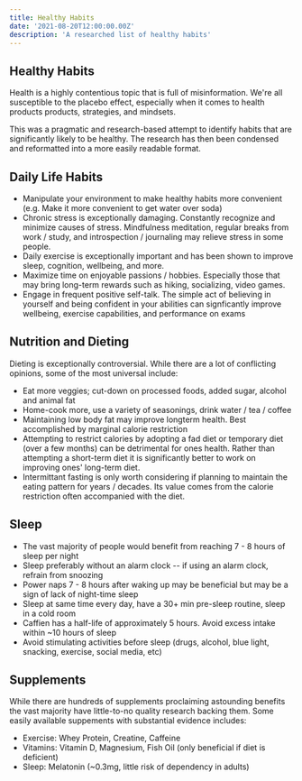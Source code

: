 ```yaml
---
title: Healthy Habits
date: '2021-08-20T12:00:00.00Z'
description: 'A researched list of healthy habits'
---
```


## Healthy Habits

Health is a highly contentious topic that is full of misinformation. We're all susceptible to the placebo effect, especially when it comes to health products products, strategies, and mindsets. 

This was a pragmatic and research-based attempt to identify habits that are significantly likely to be healthy. The research has then been condensed and reformatted into a more easily readable format. 

## Daily Life Habits

- Manipulate your environment to make healthy habits more convenient (e.g. Make it more convenient to get water over soda)
- Chronic stress is exceptionally damaging. Constantly recognize and minimize causes of stress. Mindfulness meditation, regular breaks from work / study, and introspection / journaling may relieve stress in some people.
- Daily exercise is exceptionally important and has been shown to improve sleep, cognition, wellbeing, and more.
- Maximize time on enjoyable passions / hobbies. Especially those that may bring long-term rewards such as hiking, socializing, video games.
- Engage in frequent positive self-talk. The simple act of believing in yourself and being confident in your abilities can signficantly improve wellbeing, exercise capabilities, and performance on exams

## Nutrition and Dieting

Dieting is exceptionally controversial. While there are a lot of conflicting opinions, some of the most universal include:

- Eat more veggies; cut-down on processed foods, added sugar, alcohol and animal fat
- Home-cook more, use a variety of seasonings, drink water / tea / coffee
- Maintaining low body fat may improve longterm health. Best accomplished by marginal calorie restriction
- Attempting to restrict calories by adopting a fad diet or temporary diet (over a few months) can be detrimental for ones health. Rather than attempting a short-term diet it is significantly better to work on improving ones' long-term diet.
- Intermittant fasting is only worth considering if planning to maintain the eating pattern for years / decades. Its value comes from the calorie restriction often accompanied with the diet.

## Sleep

- The vast majority of people would benefit from reaching 7 - 8 hours of sleep per night
- Sleep preferably without an alarm clock -- if using an alarm clock, refrain from snoozing
- Power naps 7 - 8 hours after waking up may be beneficial but may be a sign of lack of night-time sleep
- Sleep at same time every day, have a 30+ min pre-sleep routine, sleep in a cold room
- Caffien has a half-life of approximately 5 hours. Avoid excess intake within ~10 hours of sleep
- Avoid stimulating activities before sleep (drugs, alcohol, blue light, snacking, exercise, social media, etc)

## Supplements

While there are hundreds of supplements proclaiming astounding benefits the vast majority have little-to-no quality research backing them. Some easily available suppements with substantial evidence includes: 

- Exercise: Whey Protein, Creatine, Caffeine
- Vitamins: Vitamin D, Magnesium, Fish Oil (only beneficial if diet is deficient)
- Sleep: Melatonin (~0.3mg, little risk of dependency in adults)
